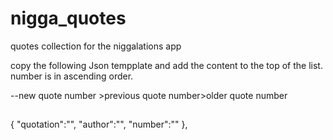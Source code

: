 # nigga_quotes
quotes collection for the niggalations app


copy the following Json tempplate and add the content to the top of the list.
number is in ascending order.

--new quote number >previous quote number>older quote number
##
{
"quotation":"", 
"author":"",
"number":""
},
